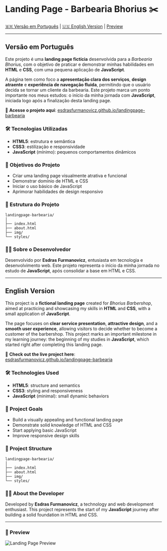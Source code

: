 # Landing Page - Barbearia Bhorius ✂️

[🇧🇷 Versão em Português](#versao-em-portugues) | [🇺🇸 English Version](#english-version) | [Preview](#preview)

---

## Versão em Português

Este projeto é uma **landing page fictícia** desenvolvida para a *Barbearia Bhorius*, com o objetivo de praticar e demonstrar minhas habilidades em **HTML** e **CSS**, com uma pequena aplicação de **JavaScript**.

A página tem como foco a **apresentação clara dos serviços**, **design atraente** e **experiência de navegação fluida**, permitindo que o usuário decida se tornar um cliente da barbearia. Este projeto marca um ponto importante nos meus estudos: o início da minha jornada com **JavaScript**, iniciada logo após a finalização desta landing page.

🔗 **Acesse o projeto aqui**: [esdrasfurmanovicz.github.io/landingpage-barbearia](https://esdrasfurmanovicz.github.io/landingpage-barbearia/index.html)

### 🛠 Tecnologias Utilizadas

- **HTML5**: estrutura e semântica  
- **CSS3**: estilização e responsividade  
- **JavaScript** (mínimo): pequenos comportamentos dinâmicos

### 🎯 Objetivos do Projeto

- Criar uma landing page visualmente atrativa e funcional  
- Demonstrar domínio de HTML e CSS  
- Iniciar o uso básico de JavaScript  
- Aprimorar habilidades de design responsivo

### 📁 Estrutura do Projeto

```text
landingpage-barbearia/
│
├── index.html
├── about.html
├── img/
└── styles/
````


### 👨‍💻 Sobre o Desenvolvedor

Desenvolvido por **Esdras Furmanovicz**, entusiasta em tecnologia e desenvolvimento web. Este projeto representa o início da minha jornada no estudo de **JavaScript**, após consolidar a base em HTML e CSS.

---

## English Version

This project is a **fictional landing page** created for *Bhorius Barbershop*, aimed at practicing and showcasing my skills in **HTML** and **CSS**, with a small application of **JavaScript**.

The page focuses on **clear service presentation**, **attractive design**, and a **smooth user experience**, allowing visitors to decide whether to become a customer of the barbershop. This project marks an important milestone in my learning journey: the beginning of my studies in **JavaScript**, which started right after completing this landing page.

🔗 **Check out the live project here**: [esdrasfurmanovicz.github.io/landingpage-barbearia](https://esdrasfurmanovicz.github.io/landingpage-barbearia/index.html)

### 🛠 Technologies Used

- **HTML5**: structure and semantics  
- **CSS3**: styling and responsiveness  
- **JavaScript** (minimal): small dynamic behaviors

### 🎯 Project Goals

- Build a visually appealing and functional landing page  
- Demonstrate solid knowledge of HTML and CSS  
- Start applying basic JavaScript  
- Improve responsive design skills

### 📁 Project Structure

```text
landingpage-barbearia/
│
├── index.html
├── about.html
├── img/
└── styles/
````


### 👨‍💻 About the Developer

Developed by **Esdras Furmanovicz**, a technology and web development enthusiast. This project represents the start of my **JavaScript** journey after building a solid foundation in HTML and CSS.

---

### 📸 Preview

![Landing Page Preview](https://github.com/user-attachments/assets/20aee5df-542f-4acf-9342-226a0dc1a798)
